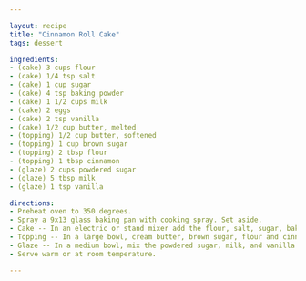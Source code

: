 ```yaml
---

layout: recipe
title: "Cinnamon Roll Cake"
tags: dessert

ingredients:
- (cake) 3 cups flour
- (cake) 1/4 tsp salt
- (cake) 1 cup sugar
- (cake) 4 tsp baking powder
- (cake) 1 1/2 cups milk
- (cake) 2 eggs
- (cake) 2 tsp vanilla
- (cake) 1/2 cup butter, melted
- (topping) 1/2 cup butter, softened
- (topping) 1 cup brown sugar
- (topping) 2 tbsp flour
- (topping) 1 tbsp cinnamon
- (glaze) 2 cups powdered sugar
- (glaze) 5 tbsp milk
- (glaze) 1 tsp vanilla

directions:
- Preheat oven to 350 degrees.
- Spray a 9x13 glass baking pan with cooking spray. Set aside.
- Cake -- In an electric or stand mixer add the flour, salt, sugar, baking powder, milk, eggs, and vanilla. Once combined well, slowly stir in the melted butter. Pour into the prepared 9x13 baking pan.
- Topping -- In a large bowl, cream butter, brown sugar, flour and cinnamon together until well combined and creamy. Drop evenly over the batter by the tablespoonfuls and use a knife to marble/swirl through the cake (make sure it is mixed really well!). Bake at 350 for 35-40 minutes or when a toothpick inserted near the center comes out nearly clean.
- Glaze -- In a medium bowl, mix the powdered sugar, milk, and vanilla with a whisk. Drizzle evenly onto warm cake.
- Serve warm or at room temperature.

---
```


